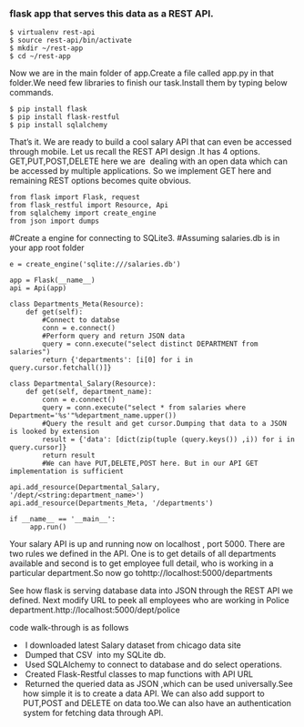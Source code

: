 ### flask app that serves this data as a REST API.

```
$ virtualenv rest-api
$ source rest-api/bin/activate
$ mkdir ~/rest-app
$ cd ~/rest-app
```

Now we are in the main folder of app.Create a file called app.py in that folder.We need few libraries to finish our task.Install them by typing below commands.

```
$ pip install flask
$ pip install flask-restful
$ pip install sqlalchemy
```

That’s it. We are ready to build a cool salary API that can even be accessed through mobile. Let us recall the REST API design .It has 4 options. GET,PUT,POST,DELETE here we are  dealing with an open data which can be accessed by multiple applications. So we implement GET here and remaining REST options becomes quite obvious. 

```
from flask import Flask, request
from flask_restful import Resource, Api
from sqlalchemy import create_engine
from json import dumps
```

#Create a engine for connecting to SQLite3.
#Assuming salaries.db is in your app root folder

```
e = create_engine('sqlite:///salaries.db')

app = Flask(__name__)
api = Api(app)

class Departments_Meta(Resource):
    def get(self):
        #Connect to databse
        conn = e.connect()
        #Perform query and return JSON data
        query = conn.execute("select distinct DEPARTMENT from salaries")
        return {'departments': [i[0] for i in query.cursor.fetchall()]}

class Departmental_Salary(Resource):
    def get(self, department_name):
        conn = e.connect()
        query = conn.execute("select * from salaries where Department='%s'"%department_name.upper())
        #Query the result and get cursor.Dumping that data to a JSON is looked by extension
        result = {'data': [dict(zip(tuple (query.keys()) ,i)) for i in query.cursor]}
        return result
        #We can have PUT,DELETE,POST here. But in our API GET implementation is sufficient
 
api.add_resource(Departmental_Salary, '/dept/<string:department_name>')
api.add_resource(Departments_Meta, '/departments')

if __name__ == '__main__':
     app.run()
```

Your salary API is up and running now on localhost , port 5000. There are two rules we defined in the API. One is to get details of all departments available and second is to get employee full detail, who is working in a particular department.So now go tohttp://localhost:5000/departments


See how flask is serving database data into JSON through the REST API we defined. Next modify URL to peek all employees who are working in Police department.http://localhost:5000/dept/police

code walk-through is as follows
*  I downloaded latest Salary dataset from chicago data site
*  Dumped that CSV  into my SQLite db.
*  Used SQLAlchemy to connect to database and do select operations.
*  Created Flask-Restful classes to map functions with API URL
*  Returned the queried data as JSON ,which can be used universally.See how simple it is to create a data API. We can also add support to PUT,POST and DELETE on data too.We can also have an authentication system for fetching data through API.
